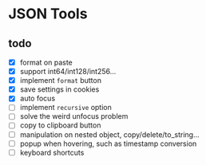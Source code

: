 # JSON Tools

## todo

- [x] format on paste
- [x] support int64/int128/int256...
- [x] implement `format` button
- [x] save settings in cookies
- [x] auto focus
- [ ] implement `recursive` option
- [ ] solve the weird unfocus problem
- [ ] copy to clipboard button
- [ ] manipulation on nested object, copy/delete/to_string...
- [ ] popup when hovering, such as timestamp conversion
- [ ] keyboard shortcuts
